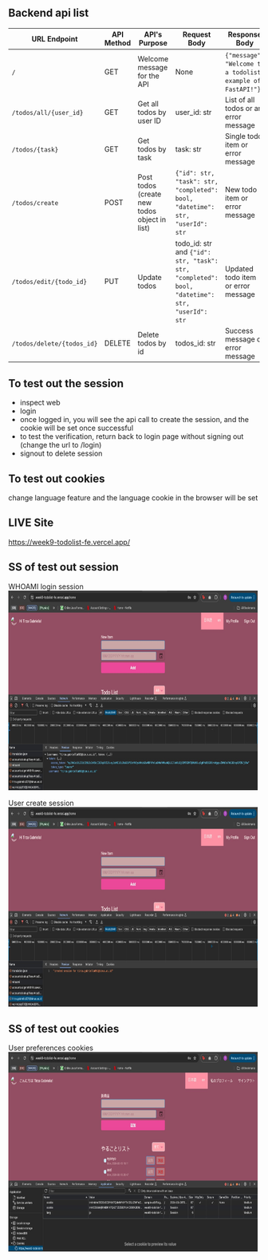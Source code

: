 ## Backend api list

| URL Endpoint               | API Method | API's Purpose                                | Request Body                                                                                  | Response Body                                              |
| -------------------------- | ---------- | -------------------------------------------- | --------------------------------------------------------------------------------------------- | ---------------------------------------------------------- |
| `/`                        | GET        | Welcome message for the API                  | None                                                                                          | `{"message": "Welcome to a todolist example of FastAPI!"}` |
| `/todos/all/{user_id}`     | GET        | Get all todos by user ID                     | user_id: str                                                                                  | List of all todos or an error message                      |
| `/todos/{task}`            | GET        | Get todos by task                            | task: str                                                                                     | Single todo item or error message                          |
| `/todos/create`            | POST       | Post todos (create new todos object in list) | `{"id": str, "task": str, "completed": bool, "datetime": str, "userId": str`                  | New todo item or error message                             |
| `/todos/edit/{todo_id}`    | PUT        | Update todos                                 | todo_id: str and `{"id": str, "task": str, "completed": bool, "datetime": str, "userId": str` | Updated todo item or error message                         |
| `/todos/delete/{todos_id}` | DELETE     | Delete todos by id                           | todos_id: str                                                                                 | Success message or error message                           |

## To test out the session

- inspect web
- ⁠login
- ⁠once logged in, you will see the api call to create the session, and the cookie will be set once successful
- ⁠to test the verification, return back to login page without signing out (change the url to /login)
- ⁠signout to delete session

## To test out cookies

change language feature and the language cookie in the browser will be set

## LIVE Site

https://week9-todolist-fe.vercel.app/

## SS of test out session

WHOAMI login session
<img src="https://github.com/tirzagabriella/Week9-Todolist-FE/blob/main/Screenshot/whoami_get_session.jpeg" width="500" height="400" />

User create session
<img src="https://github.com/tirzagabriella/Week9-Todolist-FE/blob/main/Screenshot/user_create_session.jpeg" width="500" height="400" />

## SS of test out cookies

User preferences cookies
<img src="https://github.com/tirzagabriella/Week9-Todolist-FE/blob/main/Screenshot/user_preferences_cookies_language.jpeg" width="500" height="400" />
